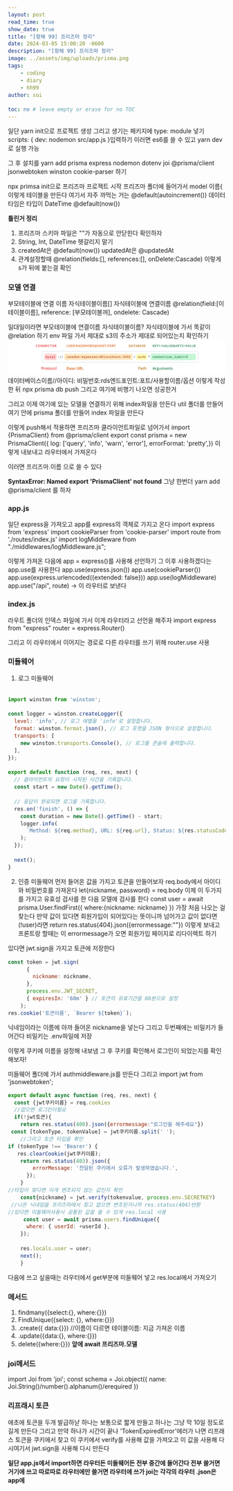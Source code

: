 ```yaml
---
layout: post
read_time: true
show_date: true
title: "[항해 99] 프리즈마 정리"
date: 2024-03-05 15:00:20 -0600
description: "[항해 99] 프리즈마 정리"
image: ../assets/img/uploads/prisma.png
tags: 
    - coding
    - diary
    - hh99
author: soi

toc: no # leave empty or erase for no TOC
---
```


일단 yarn init으로 프로젝트 생성 
그리고 생기는 패키지에 type: module 넣기 
scripts: {
dev: nodemon src/app.js
}입력하기 
이러면 es6를 쓸 수 있고 yarn dev로 실행 가능

그 후 설치를 yarn add prisma express nodemon dotenv joi @prisma/client jsonwebtoken winston cookie-parser 하기 

npx primsa init으로 프리즈마 프로젝트 시작
프리즈마 폴더에 들어가서 model 이름{
이렇게 테이블을 만든다 
여기서 자주 까먹는 거는 @default(autoincrement()) 
데이터 타임은 타입이 DateTime @default(now())

**틀린거 정리**
1. 프리즈마 스키마 파일은 ""가 자동으로 안닫힌다 확인하자 
2. String, Int, DateTime 헷갈리지 말기 
3. createdAt은 @default(now()) updatedAt은 @updatedAt
4. 관계설정할때 @relation(fields:[], references:[], onDelete:Cascade)
이렇게 s가 뒤에 붙는걸 확인

### 모델 연결 
부모테이블에 연결 이름 자식테이블이름[]
자식테이블에 연결이름 @relation(field:[이 테이블이름], reference: [부모테이블꺼], ondelete: Cascade)

일대일이라면 부모테이블에 연결이름 자식테이블이름?
자식테이블에 가서 똑같이 @relation 하기
env 파일 가서 제대로 s3의 주소가 제대로 되어있는지 확인하기
![](../assets/img/uploads/pro.png)
데이터베이스이름//아이디: 비밀번호:rds엔드포인트:포트/사용할이름/옵션
이렇게 작성한 뒤 npx prisma db push
그리고 여기에 비행기 나오면 성공한거

그리고 이제 여기에 있는 모델을 연결하기 위해 index파일을 만든다 
util 폴더를 만들어 여기 안에 prisma 폴더를 만들어 index 파일을 만든다 

이렇게 push해서 적용하면 프리즈마 클라이언트파일로 넘어가서 import {PrismaClient} from @prisma/client
export const prisma = new PrismaClient({
log: ['query', 'info', 'warn', 'error'],
  errorFormat: 'pretty',})
 이렇게 내보내고 라우터에서 가져온다 
 
 이러면 프리즈마.이름 으로 쓸 수 있다 
 
 **SyntaxError: Named export 'PrismaClient' not found**
 그냥 한번더 yarn add @prisma/client 를 하자
 
### app.js
일단 express을 가져오고 app를 express의 객체로 가지고 온다
import express from 'express'
import cookieParser from 'cookie-parser'
import route from './routes/index.js'
import logMiddleware from "./middlewares/logMiddleware.js";

이렇게 가져온 다음에 app = express()를 사용해 선언하기 
그 이후 사용하겠다는 app.use를 사용한다 
app.use(express.json())
app.use(cookieParser())
app.use(express.urlencoded({extended: false}))
app.use(logMiddleware)
app.use("/api", route) -> 이 라우터로 보낸다 

### index.js
라우트 폴더의 인덱스 파일에 가서 이게 라우터라고 선언을 해주자
import express from "express"
router = express.Router()

그리고 이 라우터에서 이어지는 경로로 다른 라우터를 쓰기 위해 router.use 사용

### 미들웨어 
1. 로그 미들웨어 
```javascript

import winston from 'winston';

const logger = winston.createLogger({
  level: 'info', // 로그 레벨을 'info'로 설정합니다.
  format: winston.format.json(), // 로그 포맷을 JSON 형식으로 설정합니다.
  transports: [
    new winston.transports.Console(), // 로그를 콘솔에 출력합니다.
  ],
});

export default function (req, res, next) {
  // 클라이언트의 요청이 시작된 시간을 기록합니다.
  const start = new Date().getTime();

  // 응답이 완료되면 로그를 기록합니다.
  res.on('finish', () => {
    const duration = new Date().getTime() - start;
    logger.info(
      `Method: ${req.method}, URL: ${req.url}, Status: ${res.statusCode}, Duration: ${duration}ms`
    );
  });

  next();
}
```

2. 인증 미들웨어 
먼저 들어온 값을 가지고 토큰을 만들어보자 
req.body에서 아이디와 비밀번호를 가져온다 
let{nickname, password} = req.body
이제 이 두가지를 가지고 유효성 검사를 한 다음 모델에 검사를 한다 
const user = await prisma.User.findFirst({
where:{nickname: nickname}
})
가장 처음 나오는 걸 찾는다 
만약 값이 있다면 회원가입이 되어있다는 뜻이니까 넘어가고 값이 없다면 (!user)라면 return res.status(404).json({errormessage:""})
이렇게 보내고 프론트랑 할때는 이 errormessage가 오면 회원가입 페이지로 리다이렉트 하기 

있다면 jwt.sign을 가지고 토큰에 저장한다
```javascript
const token = jwt.sign(
      {
        nickname: nickname,
      },
      process.env.JWT_SECRET,
      { expiresIn: '60m' } // 토큰의 유효기간을 60분으로 설정
    );
res.cookie('토큰이름', `Bearer ${token}`);
```
닉네임이라는 이름에 아까 들어온 nickname을 넣는다 
그리고 두번째에는 비밀키가 들어간다 
비밀키는 .env파일에 저장

이렇게 쿠키에 이름을 설정해 내보냄
그 후 쿠키를 확인해서 로그인이 되었는지를 확인해보자!

미들웨어 폴더에 가서 authmiddleware.js를 만든다 
그리고 import jwt from 'jsonwebtoken';
```javascript
export default async function (req, res, next) {
  const {jwt쿠키이름} = req.cookies
  //없으면 로그인이필요
  if(!jwt토큰){
    return res.status(400).json({errormessage:"로그인을 해주세요"})
 const [tokenType, tokenValue] = jwt쿠키이름.split(' ');
    //그리고 토큰 타입을 확인
if (tokenType !== 'Bearer') {
   res.clearCookie(jwt쿠키이름);
 	return res.status(403).json({
        errorMessage: '전달된 쿠키에서 오류가 발생하였습니다.',
      });
    }
//타입이 맞다면 이게 변조되지 않는 값인지 확인
    const{nickname} = jwt.verify(tokenvalue, process.env.SECRETKEY)
 //나온 닉네임을 프리즈마에서 찾고 없으면 변조된거니까 res.status(404)반환
//있다면 미들웨어사용시 공통된 값을 쓸 수 있게 res.local 사용
     const user = await prisma.users.findUnique({
      where: { userId: +userId },
    });

    res.locals.user = user;
    next();
    }
```
다음에 쓰고 싶을때는 라우터에서 get부분에 미들웨어 넣고 res.local에서 가져오기 

### 메서드 
1. findmany({select:{}, where:{}})
2. FindUnique({select: {}, where:{}})
3. .create({ data:{}}) //이름이 다르면 테이블이름: 지금 가져온 이름
4. .update({data:{}, where:{}})
5. delete({where:{}})
**앞에 await 프리즈마.모델**

### joi메서드 
import Joi from 'joi';
const schema = Joi.object({
name: Joi.String()/number().alphanum()/erequired
})

### 리프래시 토큰
애초에 토큰을 두개 발급하낟 하나는 보통으로 짧게 만들고 하나는 그냥 막 10일 정도로 길게 만든다 
그리고 만약 하나가 시간이 끝나 'TokenExpiredError'에러가 나면 리프래스 토큰을 쿠키에서 찾고 이 쿠키에서 verify를 사용해 값을 가져오고 이 값을 사용해 다시여기서 jwt.sign을 사용해 다시 만든다 

**일단 app.js에서 import하면 라우터든 미들웨어든 전부 중간에 들어간다 전부 쓸거면 거기에 쓰고 따로따로 라우터에만 쓸거면 라우터에 쓰가 joi는 각각의 라우터 .json은 app에**
